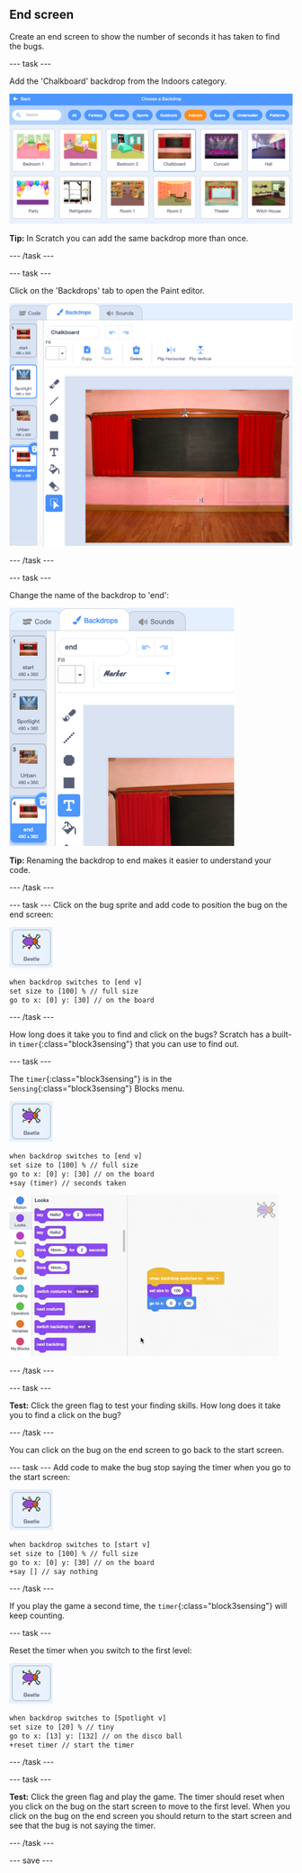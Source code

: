 ## End screen

Create an end screen to show the number of seconds it has taken to find the bugs. 

--- task ---

Add the 'Chalkboard' backdrop from the Indoors category. 

![A chalkboard on a wall](images/chalkboard.png)

**Tip:** In Scratch you can add the same backdrop more than once.

--- /task ---

--- task ---

Click on the 'Backdrops' tab to open the Paint editor. 

![Chalkboard backdrop in the Paint editor](images/chalkboard2-paint.png)

--- /task ---

--- task ---

Change the name of the backdrop to 'end':

![Backdrop name changed to Start screen in the paint editor](images/end-screen-name.png)

**Tip:** Renaming the backdrop to end makes it easier to understand your code. 

--- /task ---

--- task ---
Click on the bug sprite and add code to position the bug on the end screen:

![Bug sprite](images/bug-sprite.png)

```blocks3
when backdrop switches to [end v]
set size to [100] % // full size
go to x: [0] y: [30] // on the board
```

--- /task ---

How long does it take you to find and click on the bugs? Scratch has a built-in `timer`{:class="block3sensing"} that you can use to find out.

--- task ---

The `timer`{:class="block3sensing"} is in the `Sensing`{:class="block3sensing"} Blocks menu.

![Bug sprite](images/bug-sprite.png)

```blocks3
when backdrop switches to [end v]
set size to [100] % // full size
go to x: [0] y: [30] // on the board
+say (timer) // seconds taken
```

![Gif showing how to insert blocks into other blocks](images/inserting-blocks.gif)

--- /task ---

--- task ---

**Test:** Click the green flag to test your finding skills. How long does it take you to find a click on the bug?

--- /task ---

You can click on the bug on the end screen to go back to the start screen. 

--- task ---
Add code to make the bug stop saying the timer when you go to the start screen:

![Bug sprite](images/bug-sprite.png)

```blocks3
when backdrop switches to [start v]
set size to [100] % // full size
go to x: [0] y: [30] // on the board
+say [] // say nothing
```

--- /task ---

If you play the game a second time, the `timer`{:class="block3sensing"} will keep counting. 

--- task ---

Reset the timer when you switch to the first level:

![Bug sprite](images/bug-sprite.png)

```blocks3
when backdrop switches to [Spotlight v]
set size to [20] % // tiny
go to x: [13] y: [132] // on the disco ball
+reset timer // start the timer
```

--- /task ---

--- task ---

**Test:** Click the green flag and play the game. The timer should reset when you click on the bug on the start screen to move to the first level. When you click on the bug on the end screen you should return to the start screen and see that the bug is not saying the timer. 

--- /task ---

--- save ---
